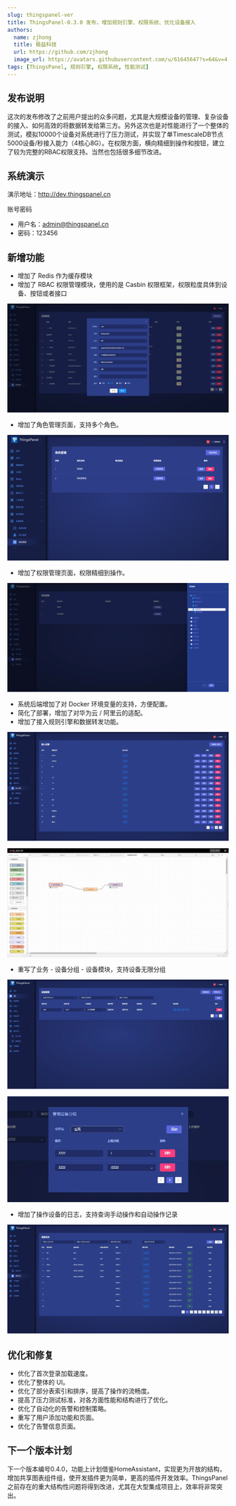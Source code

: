```yaml
---
slug: thingspanel-ver
title: ThingsPanel-0.3.0 发布，增加规则引擎、权限系统、优化设备接入
authors:
  name: zjhong
  title: 极益科技
  url: https://github.com/zjhong
  image_url: https://avatars.githubusercontent.com/u/61645647?s=64&v=4
tags: [ThingsPanel, 规则引擎, 权限系统, 性能测试]
---
```


## 发布说明

这次的发布修改了之前用户提出的众多问题，尤其是大规模设备的管理、复杂设备的接入、如何高效的将数据转发给第三方。另外这次也是对性能进行了一个整体的测试，模拟10000个设备对系统进行了压力测试，并实现了单TimescaleDB节点5000设备/秒接入能力（4核心8G）。在权限方面，横向精细到操作和按钮，建立了较为完整的RBAC权限支持。当然也包括很多细节改进。

## 系统演示

演示地址：http://dev.thingspanel.cn

账号密码

- 用户名：admin@thingspanel.cn 
- 密码：123456

## 新增功能​
- 增加了 Redis 作为缓存模块
- 增加了 RBAC 权限管理模块，使用的是 Casbin 权限框架，权限粒度具体到设备、按钮或者接口

![](images/2022-08-15-11-25-27.png)

- 增加了角色管理页面，支持多个角色。
  
![](images/2022-08-15-11-28-22.png)

- 增加了权限管理页面，权限精细到操作。

![](images/2022-08-15-11-29-21.png)

- 系统后端增加了对 Docker 环境变量的支持，方便配置。
- 简化了部署，增加了对华为云 / 阿里云的适配。
- 增加了接入规则引擎和数据转发功能。

![](images/2022-08-15-11-30-05.png)

![](images/2022-08-15-11-30-15.png)

- 重写了业务 - 设备分组 - 设备模块，支持设备无限分组

![](images/2022-08-15-11-30-50.png)

![](images/2022-08-15-11-30-59.png)

- 增加了操作设备的日志，支持查询手动操作和自动操作记录

![](images/2022-08-15-11-31-15.png)

## 优化和修复​
- 优化了首次登录加载速度。
- 优化了整体的 UI。
- 优化了部分表索引和排序，提高了操作的流畅度。
- 提高了压力测试标准，对各方面性能和结构进行了优化。
- 优化了自动化的告警和控制策略。
- 重写了用户添加功能和页面。
- 优化了告警信息页面。

## 下一个版本计划

下一个版本编号0.4.0，功能上计划借鉴HomeAssistant，实现更为开放的结构，增加共享图表组件组，使开发插件更为简单，更高的插件开发效率。ThingsPanel之前存在的重大结构性问题将得到改进，尤其在大型集成项目上，效率将非常突出。

